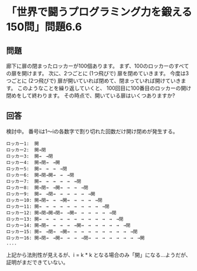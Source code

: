 # 「世界で闘うプログラミング力を鍛える150問」問題6.6

## 問題

廊下に扉の閉まったロッカーが100個あります。
まず、100のロッカーのすべての扉を開けます。
次に、2つごとに (1つ飛びで) 扉を閉めていきます。
今度は3つごとに (2つ飛びで) 扉が開いていれば閉めて、閉まっていれば開けていきます。
このようなことを繰り返していくと、
100回目に100番目のロッカーの開け閉めをして終わります。
その時点で、開いている扉はいくつありますか?

## 回答

検討中。
番号iは1〜iの各数字で割り切れた回数だけ開け閉めが発生する。

    ロッカー1:  開
    ロッカー2:  開→閉
    ロッカー3:  開→　→閉
    ロッカー4:  開→閉→　→開
    ロッカー5:  開→　→　→　→閉
    ロッカー6:  開→閉→開→　→　→閉
    ロッカー7:  開→　→　→　→　→　→閉
    ロッカー8:  開→閉→　→開→　→　→　→閉
    ロッカー9:  開→　→閉→　→　→　→　→　→開
    ロッカー10: 開→閉→　→　→開→　→　→　→　→閉
    ロッカー11: 開→　→　→　→　→　→　→　→　→　→閉
    ロッカー12: 開→閉→開→閉→　→開→　→　→　→　→　→閉
    ロッカー13: 開→　→　→　→　→　→　→　→　→　→　→　→閉
    ロッカー14: 開→閉→　→　→　→　→開→　→　→　→　→　→　→閉
    ロッカー15: 開→　→閉→　→開→　→　→　→　→　→　→　→　→　→閉
    ロッカー16: 開→閉→　→開→　→　→　→閉→　→　→　→　→　→　→　→開
    ....

上記から法則性が見えるが、i = k * k となる場合のみ「開」になる…ようだが、
証明がまだできていない。
